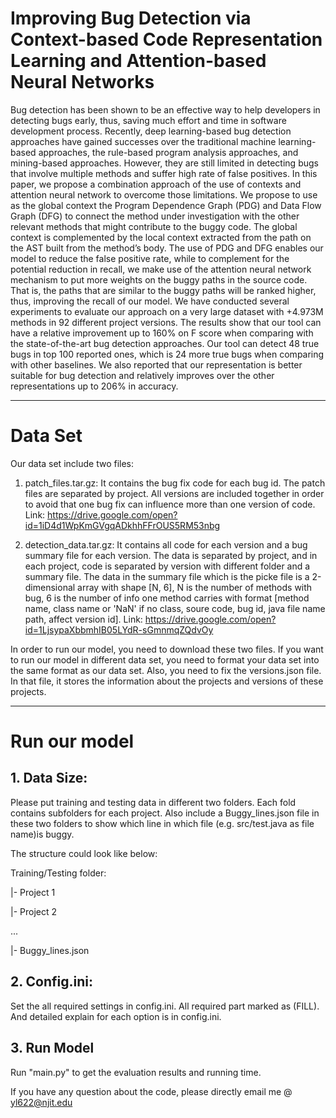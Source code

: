 # Improving Bug Detection via Context-based Code Representation Learning and Attention-based Neural Networks

Bug detection has been shown to be an effective way to help developers in detecting bugs early, thus, saving
much effort and time in software development process. Recently, deep learning-based bug detection approaches
have gained successes over the traditional machine learning-based approaches, the rule-based program analysis
approaches, and mining-based approaches. However, they are still limited in detecting bugs that involve
multiple methods and suffer high rate of false positives. In this paper, we propose a combination approach of
the use of contexts and attention neural network to overcome those limitations. We propose to use as the
global context the Program Dependence Graph (PDG) and Data Flow Graph (DFG) to connect the method
under investigation with the other relevant methods that might contribute to the buggy code. The global
context is complemented by the local context extracted from the path on the AST built from the method’s
body. The use of PDG and DFG enables our model to reduce the false positive rate, while to complement
for the potential reduction in recall, we make use of the attention neural network mechanism to put more
weights on the buggy paths in the source code. That is, the paths that are similar to the buggy paths will be
ranked higher, thus, improving the recall of our model. We have conducted several experiments to evaluate
our approach on a very large dataset with +4.973M methods in 92 different project versions. The results show
that our tool can have a relative improvement up to 160% on F score when comparing with the state-of-the-art
bug detection approaches. Our tool can detect 48 true bugs in top 100 reported ones, which is 24 more true
bugs when comparing with other baselines. We also reported that our representation is better suitable for bug
detection and relatively improves over the other representations up to 206% in accuracy.

----------

# Data Set

Our data set include two files:

1. patch_files.tar.gz: It contains the bug fix code for each bug id. The patch files are separated by project. All versions are included together in order to avoid that one bug fix can influence more than one version of code. Link: https://drive.google.com/open?id=1iD4d1WpKmGVgqADkhhFFrOUS5RM53nbg

2. detection_data.tar.gz: It contains all code for each version and a bug summary file for each version. The data is separated by project, and in each project, code is separated by version with different folder and a summary file. The data in the summary file which is the picke file is a 2-dimensional array with shape [N, 6], N is the number of methods with bug, 6 is the number of info one method carries with format [method name, class name or 'NaN' if no class, soure code, bug id, java file name path, affect version id]. Link: https://drive.google.com/open?id=1LjsypaXbbmhIB05LYdR-sGmnmqZQdvOy

In order to run our model, you need to download these two files. If you want to run our model in different data set, you need to format your data set into the same format as our data set. Also, you need to fix the versions.json file. In that file, it stores the information about the projects and versions of these projects.

----------

# Run our model

## 1. Data Size:

Please put training and testing data in different two folders. Each fold contains subfolders for each project. Also include a Buggy_lines.json file in these two folders to show which line in which file (e.g. src/test.java as file name)is buggy.

The structure could look like below:

Training/Testing folder:

  |- Project 1
  
  |- Project 2
  
  ...
  
  |- Buggy_lines.json

## 2. Config.ini:

Set the all required settings in config.ini. All required part marked as (FILL). And detailed explain for each option is in config.ini.

## 3. Run Model

Run "main.py" to get the evaluation results and running time.

If you have any question about the code, please directly email me @ yl622@njit.edu
